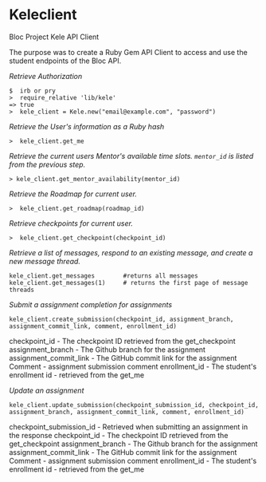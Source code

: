 # Keleclient
Bloc Project Kele API Client

The purpose was to create a Ruby Gem API Client to access and use the student endpoints of the Bloc API.


*Retrieve Authorization*

```
$  irb or pry
>  require_relative 'lib/kele'
=> true
>  kele_client = Kele.new("email@example.com", "password")
```

*Retrieve the User's information as a Ruby hash*

```
>  kele_client.get_me
```

*Retrieve the current users Mentor's available time slots. `mentor_id` is listed from the previous step.*

```
> kele_client.get_mentor_availability(mentor_id)
```

*Retrieve the Roadmap for current user.*

```
>  kele_client.get_roadmap(roadmap_id)
```

*Retrieve checkpoints for current user.*

```
>  kele_client.get_checkpoint(checkpoint_id)
```

*Retrieve a list of messages, respond to an existing message, and create a new message thread.*

```
kele_client.get_messages        #returns all messages
kele_client.get_messages(1)     # returns the first page of message threads
```

*Submit a assignment completion for assignments*

```
kele_client.create_submission(checkpoint_id, assignment_branch, assignment_commit_link, comment, enrollment_id)
```
checkpoint_id - The checkpoint ID retrieved from the get_checkpoint
assignment_branch - The Github branch for the assignment
assignment_commit_link - The GitHub commit link for the assignment
Comment - assignment submission comment
enrollment_id - The student's enrollment id - retrieved from the get_me

*Update an assignment*

```
kele_client.update_submission(checkpoint_submission_id, checkpoint_id, assignment_branch, assignment_commit_link, comment, enrollment_id)
```
checkpoint_submission_id - Retrieved when submitting an assignment in the response
checkpoint_id - The checkpoint ID retrieved from the get_checkpoint
assignment_branch - The Github branch for the assignment
assignment_commit_link - The GitHub commit link for the assignment
Comment - assignment submission comment
enrollment_id - The student's enrollment id - retrieved from the get_me